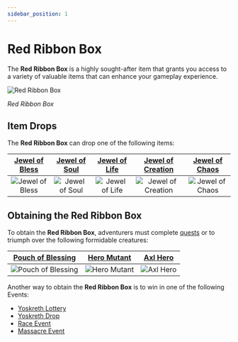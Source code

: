 ```yaml
---
sidebar_position: 1
---
```


# Red Ribbon Box

The **Red Ribbon Box** is a highly sought-after item that grants you access to a variety of valuable items that can enhance your gameplay experience.

![Red Ribbon Box](/img/items/item-bags/box-of-red-ribbon.png)

_Red Ribbon Box_

## Item Drops

The **Red Ribbon Box** can drop one of the following items:

| [Jewel of Bless](/items/jewels/regular-jewels/jewel-of-bless) | [Jewel of Soul](/items/jewels/regular-jewels/jewel-of-soul) | [Jewel of Life](/items/jewels/regular-jewels/jewel-of-life) | [Jewel of Creation](/items/jewels/regular-jewels/jewel-of-creation) | [Jewel of Chaos](/items/jewels/regular-jewels/jewel-of-chaos) |
| :-----------------------------------------------------------: | :---------------------------------------------------------: | :---------------------------------------------------------: | :-----------------------------------------------------------------: | :-----------------------------------------------------------: |
|        ![Jewel of Bless](/img/items/jewels/bless.png)         |        ![Jewel of Soul](/img/items/jewels/soul.png)         |        ![Jewel of Life](/img/items/jewels/life.png)         |        ![Jewel of Creation](/img/items/jewels/creation.png)         |        ![Jewel of Chaos](/img/items/jewels/chaos.png)         |

## Obtaining the Red Ribbon Box

To obtain the **Red Ribbon Box**, adventurers must complete [quests](/gameplay-systems/quest-system) or to triumph over the following formidable creatures:

|     [Pouch of Blessing](/special-monsters/others/pouch-of-blessing)      |     [Hero Mutant](/special-monsters/others/hero-mutant)      |         [Axl Hero](/special-monsters/others/axl-hero)          |
| :----------------------------------------------------------------------: | :----------------------------------------------------------: | :------------------------------------------------------------: |
| ![Pouch of Blessing](/img/monsters/special/others/pouch-of-blessing.jpg) | ![Hero Mutant](/img/monsters/special/others/hero-mutant.jpg) |     ![Axl Hero](/img/monsters/special/others/axl-hero.jpg)     |

Another way to obtain the **Red Ribbon Box** is to win in one of the following Events:

- [Yoskreth Lottery](/events/others/yoskreth-lottery)
- [Yoskreth Drop](/events/others/yoskreth-drop)
- [Race Event](/events/others/race)
- [Massacre Event](/events/others/massacre)